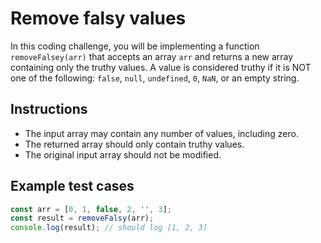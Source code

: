 # Remove falsy values

In this coding challenge, you will be implementing a function `removeFalsey(arr)` that accepts an array `arr` and returns a new array containing only the truthy values. A value is considered truthy if it is NOT one of the following: `false`, `null`, `undefined`, `0`, `NaN`, or an empty string.

## Instructions

*   The input array may contain any number of values, including zero.
*   The returned array should only contain truthy values.
*   The original input array should not be modified.

## Example test cases

```javascript
const arr = [0, 1, false, 2, '', 3];
const result = removeFalsy(arr);
console.log(result); // should log [1, 2, 3]
```
